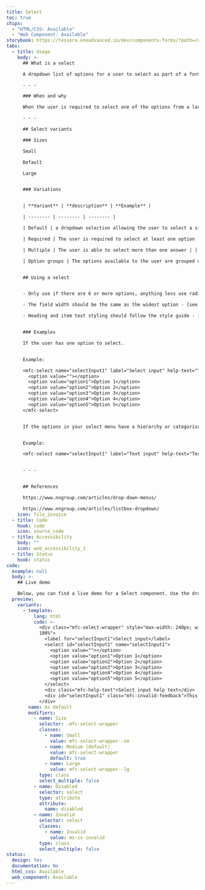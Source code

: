 ```yaml
---
title: Select
toc: true
chips:
  - "HTML/CSS: Available"
  - "Web Component: Available"
storybook: https://tessera.oneadvanced.io/dev/components-forms/?path=/docs/html-select-examples--default-story
tabs:
  - title: Usage
    body: >-
      ## What is a select

      A dropdown list of options for a user to select as part of a form.  The selected option is shown when the field is not in focus. 

      - - -

      ### When and why

      When the user is required to select one of the options from a large group of data and may need the ability to search and filter through the given list.

      - - -

      ## Select variants

      ### Sizes

      Small

      Default

      Large


      ### Variations 


      | **Variant** | **description** | **Example** |

      | -------- | -------- | -------- |

      | Default | a dropdown selection allowing the user to select a single option  | |

      | Required | The user is required to select at least one option | |

      | Multiple | The user is able to select more than one answer | |

      | Option groups | The options available to the user are grouped under headings | |


      ## Using a select


      - Only use if there are 6 or more options, anything less use radio buttons for single selection or checkboxes for multi-selects.

      - The field width should be the same as the widest option - [see field affordance for more information](URLlink)

      - Heading and item text styling should follow the style guide - [see text styls for more information](URLLInk)


      ### Examples

      If the user has one option to select.


      Example:

      <mfc-select name="selectInput1" label="Select input" help-text="Text input help text">
        <option value=""></option>
        <option value="option1">Option 1</option>
        <option value="option2">Option 2</option>
        <option value="option3">Option 3</option>
        <option value="option4">Option 4</option>
        <option value="option5">Option 5</option>
      </mfc-select>


      If the options in your select menu have a hierarchy or categorisation, you should split them into groups (see below). This allows users to find the option quickly by scanning the group labels instead of every single option. Also, if you have more than one option to select.


      Example:

      <mfc-select name="selectInput1" label="Text input" help-text="Text input help text" required="true" .options="\${someOptions}"></mfc-select>


      - - -


      ## References

      https://www.nngroup.com/articles/drop-down-menus/

      https://www.nngroup.com/articles/listbox-dropdown/
    icon: file_invoice
  - title: Code
    hook: code
    icon: source_code
  - title: Accessibility
    body: ""
    icon: web_accessibility_1
  - title: Status
    hook: status
code:
  example: null
  body: >-
    ## Live demo

    Below, you can find a live demo for a Select component. Use the drop-down menus and radio buttons to view the different Select Types and Variants.
  preview:
    variants:
      - template:
          lang: html
          code: >-
            <div class="mfc-select-wrapper" style="max-width: 240px; width:
            100%">
              <label for="selectInput1">Select input</label>
              <select id="selectInput1" name="selectInput1">
                <option value=""></option>
                <option value="option1">Option 1</option>
                <option value="option2">Option 2</option>
                <option value="option3">Option 3</option>
                <option value="option4">Option 4</option>
                <option value="option5">Option 5</option>
              </select>
              <div class="mfc-help-text">Select input help text</div>
              <div id="selectInput1" class="mfc-invalid-feedback">This is some invalid text</div>
            </div>
        name: As default
        modifiers:
          - name: Size
            selector: .mfc-select-wrapper
            classes:
              - name: Small
                value: mfc-select-wrapper--sm
              - name: Medium (default)
                value: mfc-select-wrapper
                default: true
              - name: Large
                value: mfc-select-wrapper--lg
            type: class
            select_multiple: false
          - name: Disabled
            selector: select
            type: attribute
            attribute:
              name: disabled
          - name: Invalid
            selector: select
            classes:
              - name: Invalid
                value: ms-is-invalid
            type: class
            select_multiple: false
status:
  design: Yes
  documentation: No
  html_css: Available
  web_component: Available
---
```

